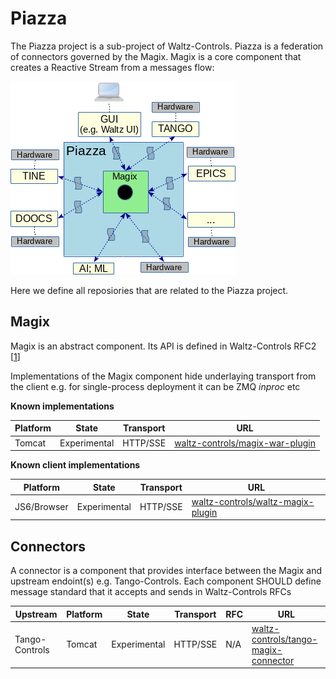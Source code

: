 # Piazza

The Piazza project is a sub-project of Waltz-Controls. Piazza is a federation of connectors governed by the Magix. Magix is a core component that creates a Reactive Stream from a messages flow:

![](assets/images_for_WaC_piazza.png)

Here we define all reposiories that are related to the Piazza project.

## Magix

Magix is an abstract component. Its API is defined in Waltz-Controls RFC2 [[1](https://github.com/waltz-controls/rfc/tree/master/2)]

Implementations of the Magix component hide underlaying transport from the client e.g. for single-process deployment it can be ZMQ *inproc* etc

**Known implementations**

| Platform | State | Transport | URL |
|----------|-------|-----|-----------|
| Tomcat   | Experimental | HTTP/SSE | [waltz-controls/magix-war-plugin](https://github.com/waltz-controls/magix-war-plugin) |

**Known client implementations**

| Platform | State | Transport | URL |
|----------|-------|-----|-----------|
| JS6/Browser   | Experimental | HTTP/SSE | [waltz-controls/waltz-magix-plugin](https://github.com/waltz-controls/waltz-magix-plugin) |

## Connectors

A connector is a component that provides interface between the Magix and upstream endoint(s) e.g. Tango-Controls. Each component SHOULD define message standard that it accepts and sends in Waltz-Controls RFCs

| Upstream | Platform | State | Transport | RFC | URL |
|----------|----------|-------|-----|----|-----------|
| Tango-Controls | Tomcat   | Experimental | HTTP/SSE | N/A | [waltz-controls/tango-magix-connector](https://github.com/waltz-controls/magix-tango-connector) |
